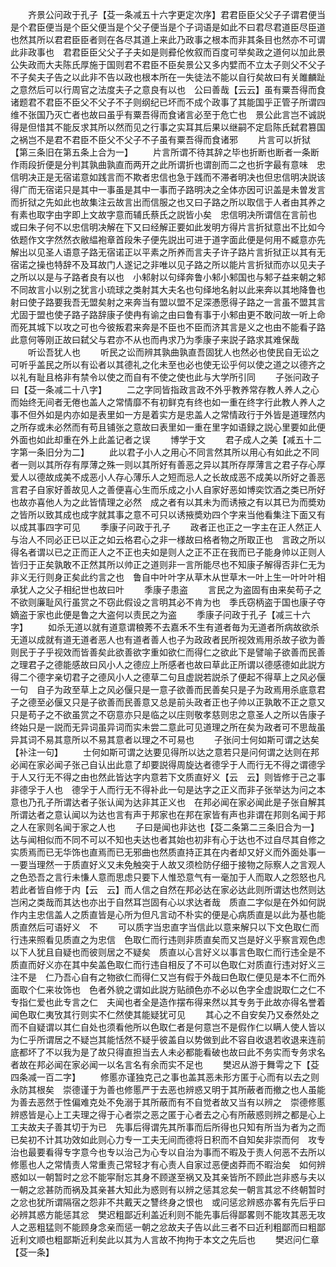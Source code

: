 <!-- { "loadSidebar": true } -->
　　齐景公问政于孔子【芟一条减五十六字更定次序】君君臣臣父父子子谓君便当是个君臣便当是个臣父便当是个父子便当是个子词语是如此不曰君尽君道臣尽臣道也然其所以君君臣臣者则在各尽其道上来此乃政事之根本而非其条目也然亦不可谓此非政事也　君君臣臣父父子子夫如是则彛伦攸叙而百度可举矣政之道何以加此景公失政而大夫陈氏厚施于国则君不君臣不臣矣景公又多内嬖而不立太子则父不父子不子矣夫子告之以此非不告以政也根本所在一失徒法不能以自行矣故曰有关雎麟趾之意然后可以行周官之法度夫子之意良有以也　公曰善哉【云云】虽有粟吾得而食诸题君不君臣不臣父不父子不子则纲纪已坏而不成个政事了其能国乎正管子所谓四维不张国乃灭亡者也故曰虽乎有粟吾得而食诸言必至于危亡也　景公此言岂不诚説得是但惜其不能反求其所以然而见之行事之实耳其后果以继嗣不定启陈氏弑君篡国之祸岂不是君不君臣不臣父不父子不子虽有粟吾得而食诸邪
　　片言可以折狱【第三条旧在第五条上合为一】
　　片言所谓不待其辞之毕也折断也断者一条断作雨段折便是分判其孰曲孰直而两开之此所谓折也谓剖而二之也折字最有意味　忠信明决正是无宿诺意如践言而不欺者忠信也急于践而不滞者明决也但忠信明决説该得广而无宿诺只是其中一事虽是其中一事而子路明决之全体亦因可识盖是未曽发言而折狱之先如此也故集注云故言出而信服之也又曰子路之所以取信于人者由其养之有素也取字由字即上文故字意而辅氏蔡氏之説皆小矣　忠信明决所谓信在言前也　或曰朱子何不以忠信明决解在下又曰经解正要如此发明方得片言折狱意出不比如今依题作文字然然衣敝緼袍章首段朱子便先説出可进于道字面此便是何用不臧意亦先解出以见圣人语意子路无宿诺正以平素之所养而言夫子许子路片言折狱正以其有无宿诺之操也特辞不及耳故门人遂记之非唯以见子路之所以能片言折狱而亦以见夫子之所以以是与子路者良有以也　小邾射以句绎奔鲁小邾小邾国也与邾子益来朝之邾不同故言小以别之犹言小琉球之类射其大夫名也句绎地名射以此来奔以其地降鲁也射曰使子路要我吾无盟矣射之来奔当有盟以盟不足深慿愿得子路之一言虽不盟其言尤固于盟也使子路子路辞康子使冉有谕之由曰鲁有事于小邾由更不敢问故一听上命而死其城下以攻之可也今彼叛君来奔是不臣也不臣而济其言是义之也由不能看子路此意何等刚正故曰弑父与君亦不从也而冉求乃为季康子来説子路求其难保哉
　　听讼吾犹人也
　　听民之讼而辨其孰曲孰直吾固犹人也然必也使民自无讼之可听乎盖民之所以有讼者以其德礼之化未至也必也使无讼乎何以使之道之以德齐之以礼有耻且格非有禁令以使之而自有不使之使也此与大学所引同
　　子张问政子曰【芟一条减二十八字】
　　二之字同皆指政言政不外乎教养常存教人养人之心而始终无间者无倦也盖人之常情靡不有初鲜克有终也如一重在终字行此教人养人之事不但外如是内亦如是表里如一方是着实方是忠盖人之常情政行于外皆是道理然内之所存或未必然而有苟且铺张之意故曰表里如一重在里字如语録之説心里要如此便外面也如此却重在外上此盖记者之误
　　博学于文
　　君子成人之美【减五十二字第一条旧分为二】
　　此以君子小人之用心不同言然其所以用心有如此之不同者一则以其所存有厚薄之殊一则以其所好有善恶之异以其所存厚薄言之君子存心厚爱人以德故成美不成恶小人存心薄乐人之短而忌人之长故成恶不成美以所好之善恶言君子自家好善故见人之善便喜心生而乐成之小人自家好恶如博奕饮酒之类已所好也故亦喜他人为之此皆情理之必然　成之者有以其未为而诱掖之有以其已为而奬劝之皆所以致其成也成字就其事之意不可只以诱掖奬劝四个字来当他看集注下面又有以成其事四字可见
　　季康子问政于孔子
　　政者正也正之一字主在正人然正人与治人不同必正已以正之如云格君心之非一様故曰格者物之所取正也　言政之所以得名者谓以已之正而正人之不正也夫如是则人之正不正在我而已子能身帅以正则人皆归于正矣孰敢不正然其所以帅正之道则非一言所能尽也不知康子解得否非仁无为非义无行则身正矣此约言之也　鲁自中叶叶字从草木从世草木一叶上生一叶叶叶相承犹人之父子相纪世也故曰叶
　　季康子患盗
　　言民之为盗固有由来矣苟子之不欲则廉耻风行虽赏之不窃此假设之言明其必不肯为也　季氏窃柄盗于国也康子夺嫡盗于家也此便是鲁之大盗何以责民之为盗
　　季康子问政于孔子【减三十六字】
　　如杀无道以就有道意谓稂莠不去嘉禾不生有道者毎为无道者所病故欲杀无道以成就有道无道者恶人也有道者善人也子为政政者民所视效焉用杀故子欲为善则民于子乎视效而皆善矣此欲善欲字重如欲仁而得仁之欲此下是譬喻子欲善而民善之理君子之德能感故曰风小人之德应上所感者也故曰草此正所谓以德感德如此説方得二个德字亲切君子之德风小人之德草二句且虚説若説杀了便起不得草上之风必偃一句　自子为政至草上之风必偃只是一意子欲善而民善矣只是子为政焉用杀底意君子之德至必偃又只是子欲善而民善意又总是前头政者正也子帅以正孰敢不正之意又只是苟子之不欲虽赏之不窃意亦只是临之以庄则敬孝慈则忠之意圣人之所以告康子终始只是一説而无异词虽异词而实未尝二意此可见道理之所在矣为政者可不思哉虽异其词不易其意所以不易其意者以理之不可易也
　　子张问士何如斯可谓之达矣【补注一句】
　　士何如斯可谓之达要见得所以达之意若只是问何谓之达则在邦必闻在家必闻子张己自认出此意了却要説得周旋达者德孚于人而行无不得之谓德孚于人又行无不得之由也然此皆达字内意若下文质直好义【云　云】则皆修于己之事非德孚于人也　德孚于人而行无不得补此一句是达字之正义而非子张举达为问之本意也乃孔子所谓达者子张认闻为达非其正义也　在邦必闻在家必闻此是子张自解其所谓达者之意认闻以为达也言有声于邦家也在邦在家皆有声也非谓在邦则名闻于邦之人在家则名闻于家之人也
　　子曰是闻也非达也【芟二条第二三条旧合为一】达与闻相似而不同不可以不知也夫达也者其始也初非有心于达也不过自尽其自修之实质焉而已无华饰也直焉而已无邪曲也然质直持正其在内者却又好义而外面处事一一要当理然一于质直好义又未免触突于人故又须检防仔细于接物之际察人之言观人之色恐吾之言行未慊人意而思虑只要下人惟恐意气有一毫加于人而取人之怨怒也凡若此者皆自修于内【云　云】而人信之自然在邦必达在家必达此则所谓达也然则达岂闲之类哉而其达也亦出于自然耳岂固有心以求达者哉　质直二字似是在外如何説作内主忠信盖人之质直皆是心所为但凡言动不朴实的便是心病质直是以此为基也能质直然后可语好义　不
　　可以质字当忠直字当信此以意来解只以下文色取仁而行违来照看见质直之为忠信　色取仁而行违则非质直矣而又岂是好义乎察言观色虑以下人犹且自疑也而彼则居之不疑矣　质直以心言好义以事言色取仁而行违全是不质直而好义亦在其中矣盖色取仁而行违自相反了不可以色取仁对质直行违对好义三注不是　仁乃吾心自有之物欲仁而得仁又岂有假于外哉曰色取仁便见是本不仁而外面取个仁来妆饰也　色者外貌之谓如此説方贴顔色亦不必以色字全虚説取仁之仁不专指仁爱也此专言之仁　夫闻也者全是造作摆布得来然以其专务于此故亦得名誉着闻色取仁夷攷其行则实不仁然使其能疑犹可见
　　其心之不自安矣乃又泰然处之而不自疑谓以其仁自处也须看他所以色取仁者是何意岂不是假作仁以瞒人使人皆以为仁乎所谓居之不疑岂其能恬然不疑乎彼盖自以势做到此不容自收退若收退来连前底都坏了不以我为是了故只得直担当去人未必都能看破也故曰此不务实而专务求名者故在邦必闻在家必闻一以名言名有余而实不足也
　　樊迟从游于舞雩之下【芟四条减一百二字】
　　修慝亦谨独克己之事也盖其恶未形方匿于心而有以去之则永防其根矣　崇德谨于为善也修慝严于去恶也辨惑又明于其所蔽者而撤之也人虽能为善去恶然于性偏难克处不免溺于其所蔽而有不自觉者故又当有以辨之　崇德修慝辨惑皆是心上工夫理之得于心者崇之恶之匿于心者去之心有所蔽惑则辨之都是心上工夫故夫子善其切于为已　先事后得谓先其所事而后所得也只知有所当为者为之而已矣初不计其功效如此则心力专一工夫无间而德将日积而不自知矣非崇而何　攻专治也最要看得专字意今也专以治己为心专以自治为事而不暇及于责人何恶不去所以修慝也人之常情责人常重责己常轻才有心责人自家过恶便卤莽而不暇治矣　如何辨惑如以一朝暂时之忿不能寜耐忘其身不顾遂至祸又及其亲皆所不顾此岂非惑与夫以一朝之忿甚防而祸及其亲甚大知此为惑则有以辨之惩其忿矣一朝言其忿不终朝暂时之忿也犹所谓隔宿之怨非不共戴天之讐终身之恨也　或问惩忿辨惑亦畧有先后乎曰必辨其惑方能惩其忿　樊迟粗鄙近利盖近利则不能先事后得鄙畧则不能攻其恶无攻人之恶粗猛则不能顾身念亲而惩一朝之忿故夫子告以此三者不曰近利粗鄙而曰粗鄙近利文顺也粗鄙斯近利矣此以其为人言故不拘拘于本文之先后也
　　樊迟问仁章【芟一条】
